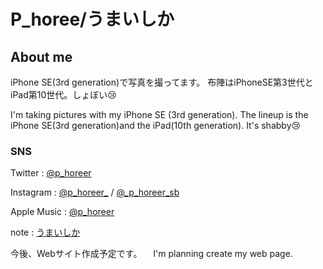 # P_horee/うまいしか

## About me
 iPhone SE(3rd generation)で写真を撮ってます。
 布陣はiPhoneSE第3世代とiPad第10世代。しょぼい😢

 I'm taking pictures with my iPhone SE (3rd generation).
 The lineup is the iPhone SE(3rd generation)and the iPad(10th generation). It's shabby😢

### SNS

 Twitter : <a href="https://x.com/p_horeer" target="_blank">@p_horeer</a>

 Instagram : <a href="https://www.instagram.com/p_horeer_/" target="_blank">@p_horeer_</a> / <a href="https://www.instagram.com/_p_horeer_sb" target="_ blank">@_p_horeer_sb</a>

 Apple Music : <a href="https://music.apple.com/profile/p_horeer" target="_blank">@p_horeer</a>

 note : <a href="https://note.com/p_horeer_/" target="_blank">うまいしか</a>

 今後、Webサイト作成予定です。 
　I'm planning create my web page.
